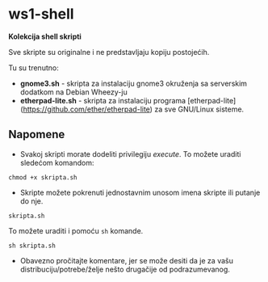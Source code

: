# ws1-shell

**Kolekcija shell skripti**

Sve skripte su originalne i ne predstavljaju kopiju postojećih.

Tu su trenutno:
* **gnome3.sh** - skripta za instalaciju gnome3 okruženja sa serverskim dodatkom na Debian Wheezy-ju
* **etherpad-lite.sh** - skripta za instalaciju programa [etherpad-lite] (https://github.com/ether/etherpad-lite) za sve GNU/Linux sisteme.

## Napomene

* Svakoj skripti morate dodeliti privilegiju *execute*. To možete uraditi sledećom komandom:
```shell
chmod +x skripta.sh
```
* Skripte možete pokrenuti jednostavnim unosom imena skripte ili putanje do nje.
```shell
skripta.sh
```
To možete uraditi i pomoću `sh` komande.
```shell
sh skripta.sh
```
* Obavezno pročitajte komentare, jer se može desiti da je za vašu distribuciju/potrebe/želje nešto drugačije od podrazumevanog.
